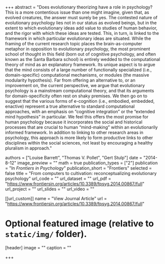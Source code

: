 +++
abstract = "Does evolutionary theorizing have a role in psychology? This is a more contentious issue than one might imagine, given that, as evolved creatures, the answer must surely be yes. The contested nature of evolutionary psychology lies not in our status as evolved beings, but in the extent to which evolutionary ideas add value to studies of human behavior, and the rigor with which these ideas are tested. This, in turn, is linked to the framework in which particular evolutionary ideas are situated. While the framing of the current research topic places the brain-as-computer metaphor in opposition to evolutionary psychology, the most prominent school of thought in this field (born out of cognitive psychology, and often known as the Santa Barbara school) is entirely wedded to the computational theory of mind as an explanatory framework. Its unique aspect is to argue that the mind consists of a large number of functionally specialized (i.e., domain-specific) computational mechanisms, or modules (the massive modularity hypothesis). Far from offering an alternative to, or an improvement on, the current perspective, we argue that evolutionary psychology is a mainstream computational theory, and that its arguments for domain-specificity often rest on shaky premises. We then go on to suggest that the various forms of e-cognition (i.e., embodied, embedded, enactive) represent a true alternative to standard computational approaches, with an emphasis on “cognitive integration” or the “extended mind hypothesis” in particular. We feel this offers the most promise for human psychology because it incorporates the social and historical processes that are crucial to human “mind-making” within an evolutionarily informed framework. In addition to linking to other research areas in psychology, this approach is more likely to form productive links to other disciplines within the social sciences, not least by encouraging a healthy pluralism in approach."

authors = ["Louise Barrett", "Thomas V. Pollet", "Gert Stulp"]
date = "2014-8-12"
image_preview = ""
math = true
publication_types = ["2"]
publication = "In *Frontiers in Psychology*"
publication_short = "Frontiers"
selected = false
title = "From computers to cultivation: reconceptualizing evolutionary psychology"
url_code = ""
url_dataset = ""
url_pdf = "https://www.frontiersin.org/articles/10.3389/fpsyg.2014.00867/full"
url_project = ""
url_slides = ""
url_video = ""

[[url_custom]]
name = "View Journal Article"
url = "https://www.frontiersin.org/articles/10.3389/fpsyg.2014.00867/full"

# Optional featured image (relative to `static/img/` folder).
[header]
image = ""
caption = ""

+++
